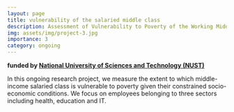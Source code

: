 ```yaml
---
layout: page
title: vulnerability of the salaried middle class
description: Assessment of Vulnerability to Poverty of the Working Middle Class in Times of Crises in Pakistan with Wajiha Haq, S3H NUST
img: assets/img/project-3.jpg
importance: 3
category: ongoing
---
```

**funded by [National University of Sciences and Technology (NUST)](https://nust.edu.pk/)**

In this ongoing research project, we measure the extent to which middle-income salaried class is vulnerable to poverty given their constrained socio-economic conditions. We focus on employees belonging to three sectors including health, education and IT.
  
